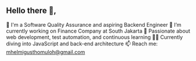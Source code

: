 ## Hello there 👋,

🎯 I'm a Software Quality Assurance and aspiring Backend Engineer
🔭 I’m currently working on Finance Company at South Jakarta
🧠 Passionate about web development, test automation, and continuous learning
🏊‍♂️ Currently diving into JavaScript and back-end architecture
📫 Reach me: mhelmigusthomuloh@gmail.com

<!--
**mhelmiii/mhelmiii** is a ✨ _special_ ✨ repository because its `README.md` (this file) appears on your GitHub profile.

Here are some ideas to get you started:

🔭 I’m currently working on Finance Company at South Jakarta
🎯 I'm a Software Quality Assurance and aspiring Backend Developer  
🧠 Passionate about clean code, test automation, and continuous learning  
🚀 Currently diving into Java, JavaScript, and back-end architecture  
📦 Portfolio: [herumi.dev](https://herumi.dev)  
📫 Reach me: herumi@example.com  
-->
